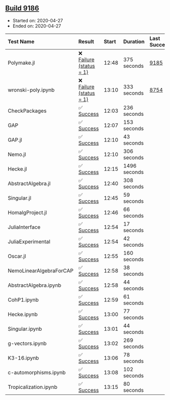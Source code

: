 ## [Build 9186](https://oscarci.mathematik.uni-kl.de/job/oscar/9186/)

* Started on: 2020-04-27
* Ended on: 2020-04-27

| Test Name    | Result | Start | Duration | Last Success | First Failure |
|:-------------|:-------|:------|:---------|:-------------|:--------------|
| Polymake.jl | ❌ [Failure (status = 1)](https://oscarci.mathematik.uni-kl.de/job/oscar/9186/artifact/logs/build-9186/Polymake.jl.log) | 12:48 | 375 seconds | [9185](https://oscarci.mathematik.uni-kl.de/job/oscar/9185/) | [9186](https://oscarci.mathematik.uni-kl.de/job/oscar/9186/) |
| wronski-poly.ipynb | ❌ [Failure (status = 1)](https://oscarci.mathematik.uni-kl.de/job/oscar/9186/artifact/logs/build-9186/wronski-poly.ipynb.log) | 13:10 | 333 seconds | [8754](https://oscarci.mathematik.uni-kl.de/job/oscar/8754/) | [8755](https://oscarci.mathematik.uni-kl.de/job/oscar/8755/) |
| CheckPackages | ✅ [Success](https://oscarci.mathematik.uni-kl.de/job/oscar/9186/artifact/logs/build-9186/CheckPackages.log) | 12:03 | 236 seconds |  |  |
| GAP | ✅ [Success](https://oscarci.mathematik.uni-kl.de/job/oscar/9186/artifact/logs/build-9186/GAP.log) | 12:07 | 153 seconds |  |  |
| GAP.jl | ✅ [Success](https://oscarci.mathematik.uni-kl.de/job/oscar/9186/artifact/logs/build-9186/GAP.jl.log) | 12:10 | 43 seconds |  |  |
| Nemo.jl | ✅ [Success](https://oscarci.mathematik.uni-kl.de/job/oscar/9186/artifact/logs/build-9186/Nemo.jl.log) | 12:10 | 306 seconds |  |  |
| Hecke.jl | ✅ [Success](https://oscarci.mathematik.uni-kl.de/job/oscar/9186/artifact/logs/build-9186/Hecke.jl.log) | 12:15 | 1496 seconds |  |  |
| AbstractAlgebra.jl | ✅ [Success](https://oscarci.mathematik.uni-kl.de/job/oscar/9186/artifact/logs/build-9186/AbstractAlgebra.jl.log) | 12:40 | 308 seconds |  |  |
| Singular.jl | ✅ [Success](https://oscarci.mathematik.uni-kl.de/job/oscar/9186/artifact/logs/build-9186/Singular.jl.log) | 12:45 | 59 seconds |  |  |
| HomalgProject.jl | ✅ [Success](https://oscarci.mathematik.uni-kl.de/job/oscar/9186/artifact/logs/build-9186/HomalgProject.jl.log) | 12:46 | 66 seconds |  |  |
| JuliaInterface | ✅ [Success](https://oscarci.mathematik.uni-kl.de/job/oscar/9186/artifact/logs/build-9186/JuliaInterface.log) | 12:54 | 17 seconds |  |  |
| JuliaExperimental | ✅ [Success](https://oscarci.mathematik.uni-kl.de/job/oscar/9186/artifact/logs/build-9186/JuliaExperimental.log) | 12:54 | 42 seconds |  |  |
| Oscar.jl | ✅ [Success](https://oscarci.mathematik.uni-kl.de/job/oscar/9186/artifact/logs/build-9186/Oscar.jl.log) | 12:55 | 160 seconds |  |  |
| NemoLinearAlgebraForCAP | ✅ [Success](https://oscarci.mathematik.uni-kl.de/job/oscar/9186/artifact/logs/build-9186/NemoLinearAlgebraForCAP.log) | 12:58 | 38 seconds |  |  |
| AbstractAlgebra.ipynb | ✅ [Success](https://oscarci.mathematik.uni-kl.de/job/oscar/9186/artifact/logs/build-9186/AbstractAlgebra.ipynb.log) | 12:58 | 44 seconds |  |  |
| CohP1.ipynb | ✅ [Success](https://oscarci.mathematik.uni-kl.de/job/oscar/9186/artifact/logs/build-9186/CohP1.ipynb.log) | 12:59 | 61 seconds |  |  |
| Hecke.ipynb | ✅ [Success](https://oscarci.mathematik.uni-kl.de/job/oscar/9186/artifact/logs/build-9186/Hecke.ipynb.log) | 13:00 | 77 seconds |  |  |
| Singular.ipynb | ✅ [Success](https://oscarci.mathematik.uni-kl.de/job/oscar/9186/artifact/logs/build-9186/Singular.ipynb.log) | 13:01 | 44 seconds |  |  |
| g-vectors.ipynb | ✅ [Success](https://oscarci.mathematik.uni-kl.de/job/oscar/9186/artifact/logs/build-9186/g-vectors.ipynb.log) | 13:02 | 269 seconds |  |  |
| K3-16.ipynb | ✅ [Success](https://oscarci.mathematik.uni-kl.de/job/oscar/9186/artifact/logs/build-9186/K3-16.ipynb.log) | 13:06 | 78 seconds |  |  |
| c-automorphisms.ipynb | ✅ [Success](https://oscarci.mathematik.uni-kl.de/job/oscar/9186/artifact/logs/build-9186/c-automorphisms.ipynb.log) | 13:08 | 102 seconds |  |  |
| Tropicalization.ipynb | ✅ [Success](https://oscarci.mathematik.uni-kl.de/job/oscar/9186/artifact/logs/build-9186/Tropicalization.ipynb.log) | 13:15 | 80 seconds |  |  |
